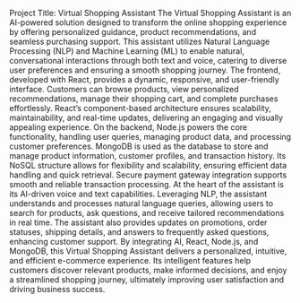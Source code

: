 Project Title: Virtual Shopping Assistant
The Virtual Shopping Assistant is an AI-powered solution designed to transform the online shopping experience by offering personalized guidance, product recommendations, and seamless purchasing support. This assistant utilizes Natural Language Processing (NLP) and Machine Learning (ML) to enable natural, conversational interactions through both text and voice, catering to diverse user preferences and ensuring a smooth shopping journey.
The frontend, developed with React, provides a dynamic, responsive, and user-friendly interface. Customers can browse products, view personalized recommendations, manage their shopping cart, and complete purchases effortlessly. React’s component-based architecture ensures scalability, maintainability, and real-time updates, delivering an engaging and visually appealing experience.
On the backend, Node.js powers the core functionality, handling user queries, managing product data, and processing customer preferences. MongoDB is used as the database to store and manage product information, customer profiles, and transaction history. Its NoSQL structure allows for flexibility and scalability, ensuring efficient data handling and quick retrieval. Secure payment gateway integration supports smooth and reliable transaction processing.
At the heart of the assistant is its AI-driven voice and text capabilities. Leveraging NLP, the assistant understands and processes natural language queries, allowing users to search for products, ask questions, and receive tailored recommendations in real time. The assistant also provides updates on promotions, order statuses, shipping details, and answers to frequently asked questions, enhancing customer support.
By integrating AI, React, Node.js, and MongoDB, this Virtual Shopping Assistant delivers a personalized, intuitive, and efficient e-commerce experience. Its intelligent features help customers discover relevant products, make informed decisions, and enjoy a streamlined shopping journey, ultimately improving user satisfaction and driving business success.


